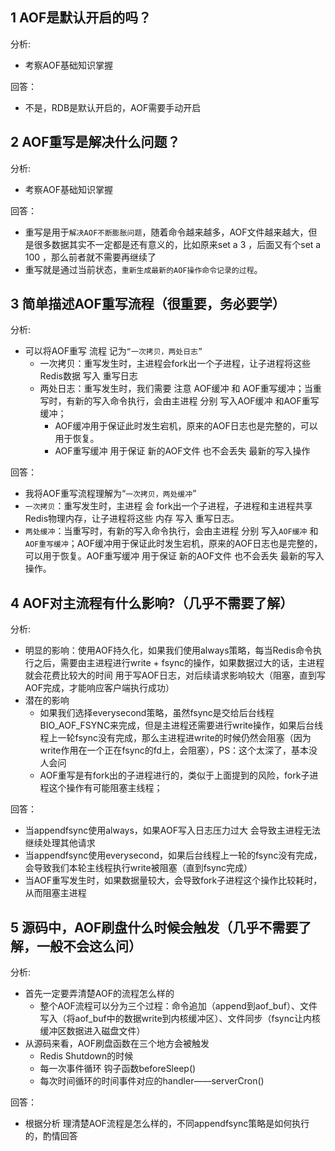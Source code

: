 ## 1 AOF是默认开启的吗？

分析:
- 考察AOF基础知识掌握

回答：
- 不是，RDB是默认开启的，AOF需要手动开启
## 2 AOF重写是解决什么问题？

分析:
- 考察AOF基础知识掌握

回答：
- 重写是用于`解决AOF不断膨胀问题`，随着命令越来越多，AOF文件越来越大，但是很多数据其实不一定都是还有意义的，比如原来set a 3 ，后面又有个set a 100 ，那么前者就不需要再继续了
- 重写就是通过当前状态，`重新生成最新的AOF操作命令记录的过程`。


## 3 简单描述AOF重写流程（很重要，务必要学）

分析:
- 可以将AOF重写 流程 记为`“一次拷贝，两处日志”`
	- 一次拷贝：重写发生时，主进程会fork出一个子进程，让子进程将这些Redis数据 写入 重写日志
	- 两处日志：重写发生时，我们需要 注意 AOF缓冲 和 AOF重写缓冲；当重写时，有新的写入命令执行，会由主进程 分别 写入AOF缓冲 和AOF重写缓冲；
		- AOF缓冲用于保证此时发生宕机，原来的AOF日志也是完整的，可以用于恢复。
		- AOF重写缓冲 用于保证 新的AOF文件 也不会丢失 最新的写入操作

回答：
- 我将AOF重写流程理解为“`一次拷贝，两处缓冲`”
- `一次拷贝`：重写发生时，主进程 会 fork出一个子进程，子进程和主进程共享Redis物理内存，让子进程将这些 内存 写入 重写日志。
- `两处缓冲`：当重写时，有新的写入命令执行，会由主进程 分别 写入`AOF缓冲` 和`AOF重写缓冲`；AOF缓冲用于保证此时发生宕机，原来的AOF日志也是完整的，可以用于恢复。AOF重写缓冲 用于保证 新的AOF文件 也不会丢失 最新的写入操作。

## 4 AOF对主流程有什么影响?（几乎不需要了解）

分析:
- 明显的影响：使用AOF持久化，如果我们使用always策略，每当Redis命令执行之后，需要由主进程进行write + fsync的操作，如果数据过大的话，主进程就会花费比较大的时间 用于写AOF日志，对后续请求影响较大（阻塞，直到写AOF完成，才能响应客户端执行成功）
- 潜在的影响
	- 如果我们选择everysecond策略，虽然fsync是交给后台线程BIO_AOF_FSYNC来完成，但是主进程还需要进行write操作，如果后台线程上一轮fsync没有完成，那么主进程进write的时候仍然会阻塞（因为write作用在一个正在fsync的fd上，会阻塞），PS：这个太深了，基本没人会问
	- AOF重写是有fork出的子进程进行的，类似于上面提到的风险，fork子进程这个操作有可能阻塞主线程；

回答：
- 当appendfsync使用always，如果AOF写入日志压力过大 会导致主进程无法继续处理其他请求
- 当appendfsync使用everysecond，如果后台线程上一轮的fsync没有完成，会导致我们本轮主线程执行write被阻塞（直到fsync完成）
- 当AOF重写发生时，如果数据量较大，会导致fork子进程这个操作比较耗时，从而阻塞主进程



## 5 源码中，AOF刷盘什么时候会触发（几乎不需要了解，一般不会这么问）

分析:
- 首先一定要弄清楚AOF的流程怎么样的
	- 整个AOF流程可以分为三个过程：命令追加（append到aof_buf）、文件写入（将aof_buf中的数据write到内核缓冲区）、文件同步（fsync让内核缓冲区数据进入磁盘文件）
- 从源码来看，AOF刷盘函数在三个地方会被触发
	- Redis Shutdown的时候
	- 每一次事件循环 钩子函数beforeSleep()
	- 每次时间循环的时间事件对应的handler——serverCron()

回答：
- 根据分析 理清楚AOF流程是怎么样的，不同appendfsync策略是如何执行的，酌情回答



